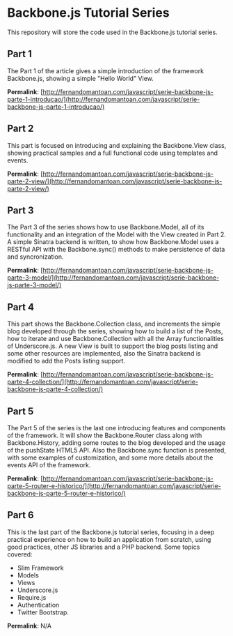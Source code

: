 # Backbone.js Tutorial Series

This repository will store the code used in the Backbone.js tutorial series.

## Part 1

The Part 1 of the article gives a simple introduction of the framework Backbone.js, showing a simple "Hello World" View.

**Permalink**: [http://fernandomantoan.com/javascript/serie-backbone-js-parte-1-introducao/](http://fernandomantoan.com/javascript/serie-backbone-js-parte-1-introducao/)

## Part 2

This part is focused on introducing and explaining the Backbone.View class, showing practical samples and a full functional code using templates and events.

**Permalink**: [http://fernandomantoan.com/javascript/serie-backbone-js-parte-2-view/](http://fernandomantoan.com/javascript/serie-backbone-js-parte-2-view/)

## Part 3

The Part 3 of the series shows how to use Backbone.Model, all of its functionality and an integration of the Model with the View created in Part 2. A simple Sinatra backend is written, to show how Backbone.Model uses a RESTful API with the Backbone.sync() methods to make persistence of data and syncronization.

**Permalink**: [http://fernandomantoan.com/javascript/serie-backbone-js-parte-3-model/](http://fernandomantoan.com/javascript/serie-backbone-js-parte-3-model/)

## Part 4

This part shows the Backbone.Collection class, and increments the simple blog developed through the series, showing how to build a list of the Posts, how to iterate and use Backbone.Collection with all the Array functionalities of Underscore.js. A new View is built to support the blog posts listing and some other resources are implemented, also the Sinatra backend is modified to add the Posts listing support.

**Permalink**: [http://fernandomantoan.com/javascript/serie-backbone-js-parte-4-collection/](http://fernandomantoan.com/javascript/serie-backbone-js-parte-4-collection/)

## Part 5

The Part 5 of the series is the last one introducing features and components of the framework. It will show the Backbone.Router class along with Backbone.History, adding some routes to the blog developed and the usage of the pushState HTML5 API. Also the Backbone.sync function is presented, with some examples of customization, and some more details about the events API of the framework.

**Permalink**: [http://fernandomantoan.com/javascript/serie-backbone-js-parte-5-router-e-historico/](http://fernandomantoan.com/javascript/serie-backbone-js-parte-5-router-e-historico/)

## Part 6
This is the last part of the Backbone.js tutorial series, focusing in a deep practical experience on how to build an application from scratch, using good practices, other JS libraries and a PHP backend. Some topics covered:

* Slim Framework
* Models
* Views
* Underscore.js
* Require.js
* Authentication
* Twitter Bootstrap.

**Permalink**: N/A
